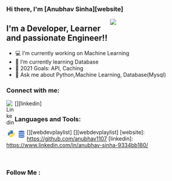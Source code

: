 ### Hi there, I'm [Anubhav Sinha][website]

<img align='right' src="https://media1.tenor.com/images/b6792c305302f79392750175acf06cab/tenor.gif?itemid=13136559" width="230">

## I'm a Developer, Learner and passionate Engineer!!

- 💻 I’m currently working on Machine Learning
- 📡 I’m currently learning Database
- 🥅 2021 Goals: API, Caching
- 💬 Ask me about Python,Machine Learning, Database(Mysql)

### Connect with me:


[<img align="left" alt="Linkedin" width="22px" src="https://icons-for-free.com/download-icon-linked+linkedin+logo+social+icon-1320191784782940875_512.png" />][linkedin]
<br />

### Languages and Tools:

[<img align="left" alt="Python" width="26px" src="https://raw.githubusercontent.com/github/explore/80688e429a7d4ef2fca1e82350fe8e3517d3494d/topics/python/python.png" />][webdevplaylist]
[<img align="left" alt="SQL" width="28px" src="https://raw.githubusercontent.com/github/explore/80688e429a7d4ef2fca1e82350fe8e3517d3494d/topics/sql/sql.png" />][webdevplaylist]
[website]: https://github.com/anubhav1107
[linkedin]: https://www.linkedin.com/in/anubhav-sinha-9334bb180/


<br />

### Follow Me :

